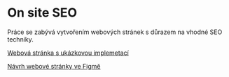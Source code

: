 # On site SEO
Práce se zabývá vytvořením webových stránek s  důrazem na vhodné SEO techniky.

[Webová stránka s ukázkovou implemetací](https://pslib-cz.github.io/RP2022-23_Pacak-Tomas_On-site-SEO/)

[Návrh webové stránky ve Figmě](https://www.figma.com/file/SnkrT80jBrH0aVQIWqsMGB/RP22%2F3_pacak_OnsiteSEO?node-id=0%3A1&t=0t8nlYpRaPleoap5-1)
